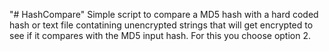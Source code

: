 "# HashCompare" 
Simple script to compare a MD5 hash with a hard coded hash or text file contatining unencrypted strings that will get encrypted to see if it compares with the MD5 input hash. For this you choose option 2.
